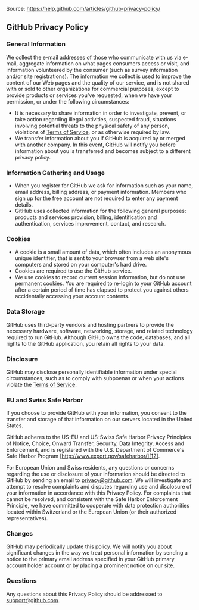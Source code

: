 Source: <https://help.github.com/articles/github-privacy-policy/>

## GitHub Privacy Policy

### [][5]General Information

We collect the e-mail addresses of those who communicate with us via e-mail, aggregate information on what pages consumers access or visit, and information volunteered by the consumer (such as survey information and/or site registrations). The information we collect is used to improve the content of our Web pages and the quality of our service, and is not shared with or sold to other organizations for commercial purposes, except to provide products or services you've requested, when we have your permission, or under the following circumstances:

*   It is necessary to share information in order to investigate, prevent, or take action regarding illegal activities, suspected fraud, situations involving potential threats to the physical safety of any person, violations of [Terms of Service][6], or as otherwise required by law.
*   We transfer information about you if GitHub is acquired by or merged with another company. In this event, GitHub will notify you before information about you is transferred and becomes subject to a different privacy policy.
    

### [][7]Information Gathering and Usage

*   When you register for GitHub we ask for information such as your name, email address, billing address, or payment information. Members who sign up for the free account are not required to enter any payment details.
*   GitHub uses collected information for the following general purposes: products and services provision, billing, identification and authentication, services improvement, contact, and research.
    

### [][8]Cookies

*   A cookie is a small amount of data, which often includes an anonymous unique identifier, that is sent to your browser from a web site's computers and stored on your computer's hard drive.
*   Cookies are required to use the GitHub service.
*   We use cookies to record current session information, but do not use permanent cookies. You are required to re-login to your GitHub account after a certain period of time has elapsed to protect you against others accidentally accessing your account contents.
    

### [][9]Data Storage

GitHub uses third-party vendors and hosting partners to provide the necessary hardware, software, networking, storage, and related technology required to run GitHub. Although GitHub owns the code, databases, and all rights to the GitHub application, you retain all rights to your data.

### [][10]Disclosure

GitHub may disclose personally identifiable information under special circumstances, such as to comply with subpoenas or when your actions violate the [Terms of Service][6].

### [][11]EU and Swiss Safe Harbor

If you choose to provide GitHub with your information, you consent to the transfer and storage of that information on our servers located in the United States.

GitHub adheres to the US-EU and US-Swiss Safe Harbor Privacy Principles of Notice, Choice, Onward Transfer, Security, Data Integrity, Access and Enforcement, and is registered with the U.S. Department of Commerce's Safe Harbor Program [http://www.export.gov/safeharbor/][12].

For European Union and Swiss residents, any questions or concerns regarding the use or disclosure of your information should be directed to GitHub by sending an email to [privacy@github.com][13]. We will investigate and attempt to resolve complaints and disputes regarding use and disclosure of your information in accordance with this Privacy Policy. For complaints that cannot be resolved, and consistent with the Safe Harbor Enforcement Principle, we have committed to cooperate with data protection authorities located within Switzerland or the European Union (or their authorized representatives).

### [][14]Changes

GitHub may periodically update this policy. We will notify you about significant changes in the way we treat personal information by sending a notice to the primary email address specified in your GitHub primary account holder account or by placing a prominent notice on our site.

### [][15]Questions

Any questions about this Privacy Policy should be addressed to [support@github.com][2].

[0]: https://help.github.com/articles/github-privacy-policy/
[1]: https://help.github.com/
[2]: https://github.com/contact
[3]: http://www.github.com/
[4]: https://help.github.com/categories/site-policy
[5]: https://help.github.com/articles/github-privacy-policy/#general-information
[6]: https://help.github.com/terms
[7]: https://help.github.com/articles/github-privacy-policy/#information-gathering-and-usage
[8]: https://help.github.com/articles/github-privacy-policy/#cookies
[9]: https://help.github.com/articles/github-privacy-policy/#data-storage
[10]: https://help.github.com/articles/github-privacy-policy/#disclosure
[11]: https://help.github.com/articles/github-privacy-policy/#eu-and-swiss-safe-harbor
[12]: http://www.export.gov/safeharbor/
[13]: mailto:privacy@github.com
[14]: https://help.github.com/articles/github-privacy-policy/#changes
[15]: https://help.github.com/articles/github-privacy-policy/#questions
[16]: https://help.github.com/articles/github-privacy-policy/
[17]: https://github.com
[18]: https://help.github.com/terms-of-service
[19]: https://help.github.com/privacy-policy
[20]: https://help.github.com/security
